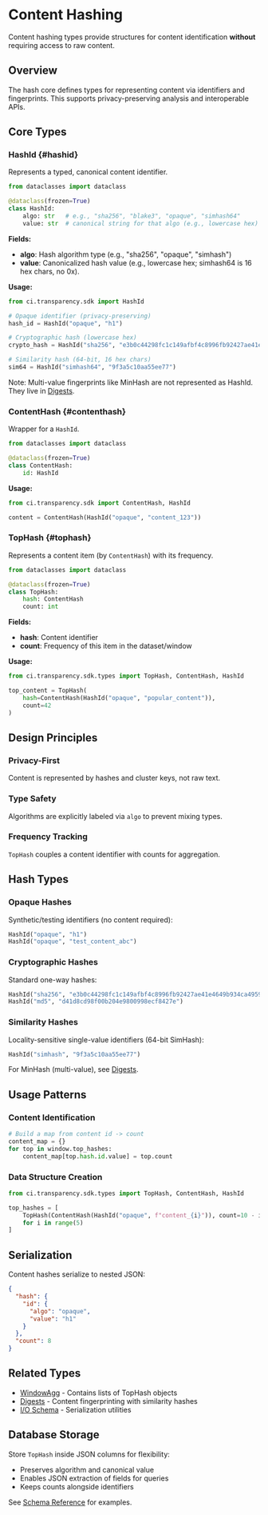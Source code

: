 # Content Hashing

Content hashing types provide structures for content identification **without** requiring access to raw content.

## Overview

The hash core defines types for representing content via identifiers and fingerprints. This supports privacy-preserving analysis and interoperable APIs.

## Core Types

### HashId {#hashid}

Represents a typed, canonical content identifier.

```python
from dataclasses import dataclass

@dataclass(frozen=True)
class HashId:
    algo: str   # e.g., "sha256", "blake3", "opaque", "simhash64"
    value: str  # canonical string for that algo (e.g., lowercase hex)

```

**Fields:**
- **algo**: Hash algorithm type (e.g., "sha256", "opaque", "simhash")
- **value**: Canonicalized hash value (e.g., lowercase hex; simhash64 is 16 hex chars, no 0x).

**Usage:**
```python
from ci.transparency.sdk import HashId

# Opaque identifier (privacy-preserving)
hash_id = HashId("opaque", "h1")

# Cryptographic hash (lowercase hex)
crypto_hash = HashId("sha256", "e3b0c44298fc1c149afbf4c8996fb92427ae41e4649b934ca495991b7852b855")

# Similarity hash (64-bit, 16 hex chars)
sim64 = HashId("simhash64", "9f3a5c10aa55ee77")
```

Note: Multi-value fingerprints like MinHash are not represented as HashId.
They live in [Digests](digests.md).


### ContentHash {#contenthash}

Wrapper for a `HashId`.

```python
from dataclasses import dataclass

@dataclass(frozen=True)
class ContentHash:
    id: HashId

```

**Usage:**
```python
from ci.transparency.sdk import ContentHash, HashId

content = ContentHash(HashId("opaque", "content_123"))
```

### TopHash {#tophash}

Represents a content item (by `ContentHash`) with its frequency.

```python
from dataclasses import dataclass

@dataclass(frozen=True)
class TopHash:
    hash: ContentHash
    count: int

```

**Fields:**
- **hash**: Content identifier
- **count**: Frequency of this item in the dataset/window

**Usage:**
```python
from ci.transparency.sdk.types import TopHash, ContentHash, HashId

top_content = TopHash(
    hash=ContentHash(HashId("opaque", "popular_content")),
    count=42
)

```

## Design Principles

### Privacy-First
Content is represented by hashes and cluster keys, not raw text.

### Type Safety
Algorithms are explicitly labeled via `algo` to prevent mixing types.

### Frequency Tracking
`TopHash` couples a content identifier with counts for aggregation.

## Hash Types

### Opaque Hashes
Synthetic/testing identifiers (no content required):
```python
HashId("opaque", "h1")
HashId("opaque", "test_content_abc")
```

### Cryptographic Hashes
Standard one-way hashes:
```python
HashId("sha256", "e3b0c44298fc1c149afbf4c8996fb92427ae41e4649b934ca495991b7852b855")
HashId("md5", "d41d8cd98f00b204e9800998ecf8427e")
```

### Similarity Hashes
Locality-sensitive single-value identifiers (64-bit SimHash):
```python
HashId("simhash", "9f3a5c10aa55ee77")
```

For MinHash (multi-value), see [Digests](digests.md).

## Usage Patterns

### Content Identification
```python
# Build a map from content id -> count
content_map = {}
for top in window.top_hashes:
    content_map[top.hash.id.value] = top.count
```

### Data Structure Creation
```python
from ci.transparency.sdk.types import TopHash, ContentHash, HashId

top_hashes = [
    TopHash(ContentHash(HashId("opaque", f"content_{i}")), count=10 - i)
    for i in range(5)
]
```

## Serialization

Content hashes serialize to nested JSON:

```json
{
  "hash": {
    "id": {
      "algo": "opaque",
      "value": "h1"
    }
  },
  "count": 8
}
```

## Related Types

- [WindowAgg](window_agg.md) - Contains lists of TopHash objects
- [Digests](digests.md) - Content fingerprinting with similarity hashes
- [I/O Schema](io_schema.md) - Serialization utilities

## Database Storage

Store `TopHash` inside JSON columns for flexibility:
- Preserves algorithm and canonical value
- Enables JSON extraction of fields for queries
- Keeps counts alongside identifiers

See [Schema Reference](../schema.md) for examples.
